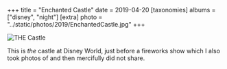 +++
title = "Enchanted Castle"
date = 2019-04-20
[taxonomies]
albums = ["disney", "night"]
[extra]
photo = "../static/photos/2019/EnchantedCastle.jpg"
+++

![THE Castle](/photos/2019/EnchantedCastle.jpg "Tale as old time")

This is *the* castle at Disney World, just before a fireworks show which I also took photos of and then
mercifully did not share.
